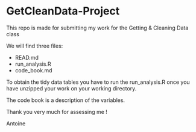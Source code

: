 GetCleanData-Project
====================

This repo is made for submitting my work for the Getting & Cleaning Data class

We will find three files:
* READ.md
* run_analysis.R
* code_book.md

To obtain the tidy data tables you have to run the run_analysis.R once you have unzipped your work on your working directory.

The code book is a description of the variables.

Thank you very much for assessing me !

Antoine
